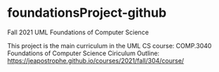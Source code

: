 # foundationsProject-github
Fall 2021 UML Foundations of Computer Science

This project is the main curriculum in the UML CS course: COMP.3040 Foundations of Computer Science
Ciriculum Outline: https://jeapostrophe.github.io/courses/2021/fall/304/course/

